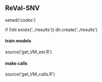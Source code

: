 ## ReVal-SNV

setwd('codes')

if (!dir.exists('../results')) dir.create('../results')

#### train models
source('get_VM_est.R')

#### make calls
source('get_VM_calls.R')
